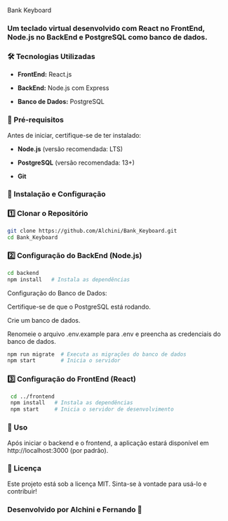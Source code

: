 Bank Keyboard

### Um teclado virtual desenvolvido com React no FrontEnd, Node.js no BackEnd e PostgreSQL como banco de dados.

### 🛠 Tecnologias Utilizadas

- **FrontEnd:** React.js

- **BackEnd:** Node.js com Express

- **Banco de Dados:** PostgreSQL

### 📌 Pré-requisitos

Antes de iniciar, certifique-se de ter instalado:

- **Node.js** (versão recomendada: LTS)

- **PostgreSQL** (versão recomendada: 13+)

- **Git**

### 🚀 Instalação e Configuração

### 1️⃣ Clonar o Repositório

```sh
git clone https://github.com/Alchini/Bank_Keyboard.git
cd Bank_Keyboard
```

### 2️⃣ Configuração do BackEnd (Node.js)

```sh
cd backend
npm install   # Instala as dependências
```

Configuração do Banco de Dados:

Certifique-se de que o PostgreSQL está rodando.

Crie um banco de dados.

Renomeie o arquivo .env.example para .env e preencha as credenciais do banco de dados.

```sh
npm run migrate  # Executa as migrações do banco de dados
npm start        # Inicia o servidor
```
### 3️⃣ Configuração do FrontEnd (React)

```sh
 cd ../frontend
 npm install   # Instala as dependências
 npm start     # Inicia o servidor de desenvolvimento
```

### 🎯 Uso

Após iniciar o backend e o frontend, a aplicação estará disponível em http://localhost:3000 (por padrão).

### 📜 Licença

Este projeto está sob a licença MIT. Sinta-se à vontade para usá-lo e contribuir!

### Desenvolvido por Alchini e Fernando 🚀